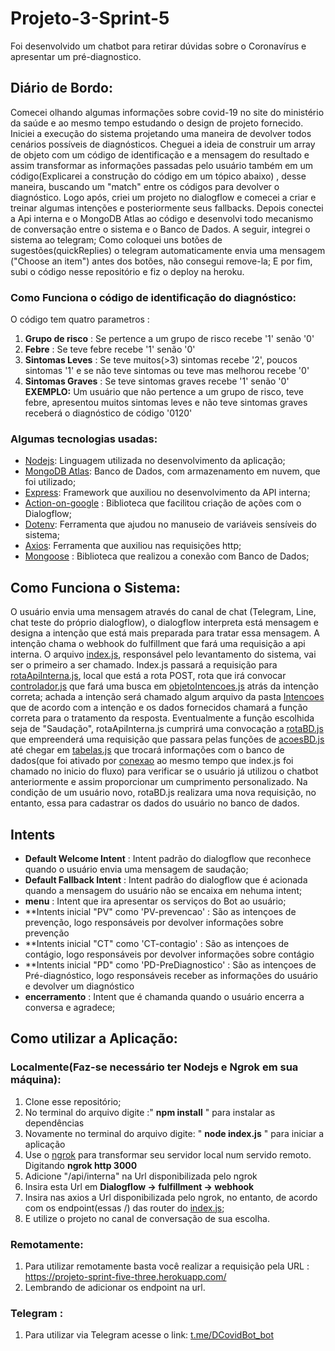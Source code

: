 # Projeto-3-Sprint-5
Foi desenvolvido um chatbot para retirar dúvidas sobre o Coronavírus e apresentar um pré-diagnostico.
## Diário de Bordo:
Comecei olhando algumas informações sobre covid-19 no site do ministério da saúde e ao mesmo tempo estudando o design de projeto fornecido. Iniciei a execução do sistema projetando uma maneira de devolver todos cenários possíveis de diagnósticos. Cheguei a ideia de construir um array de objeto com um código de identificação e a mensagem do resultado e assim transformar as informações passadas pelo usuário também em um código(Explicarei a construção do código em um tópico abaixo) , desse maneira, buscando um "match" entre os códigos para devolver o diagnóstico. Logo após, criei um projeto no dialogflow e comecei a criar e treinar algumas intenções e posteriormente seus fallbacks. Depois conectei a Api interna e o MongoDB Atlas ao código e desenvolvi todo mecanismo de conversação entre o sistema e o Banco de Dados. A seguir, integrei o sistema ao telegram; Como coloquei uns botões de sugestões(quickReplies) o telegram automaticamente envia uma mensagem ("Choose an item") antes dos botões, não consegui remove-la; E por fim, subi o código nesse repositório e fiz o deploy na heroku.
### Como Funciona o código de identificação do diagnóstico:
O código tem quatro parametros : 
1. **Grupo de risco** : Se pertence a um grupo de risco recebe '1' senão '0'
2. **Febre** : Se teve febre recebe '1' senão '0'
3. **Sintomas Leves** : Se teve muitos(>3) sintomas recebe '2', poucos sintomas '1' e se não teve sintomas ou teve mas melhorou recebe '0'
4. **Sintomas Graves** : Se teve sintomas graves recebe '1' senão '0'
</br> **EXEMPLO:** Um usuário que não pertence a um grupo de risco, teve febre, apresentou muitos sintomas leves e não teve sintomas graves receberá o diagnóstico de código '0120'
### Algumas tecnologias usadas:
* [Nodejs](https://nodejs.org/en/): Linguagem utilizada no desenvolvimento da aplicação;
* [MongoDB Atlas](https://www.mongodb.com/cloud/atlas/lp/try2?https://www.mongodb.com/cloud/atlas/lp/try2-aterms&utm_source=google&utm_campaign=gs_americas_brazil_search_core_brand_atlas_desktop&utm_term=mongo%20atlas&utm_medium=cpc_paid_search&utm_ad=e&utm_ad_campaign_id=12212624308&adgroup=115749705983&gclid=Cj0KCQiAkZKNBhDiARIsAPsk0WgPiIsL7i5x9sxjUjMUaUYE3LmL435nR_9HjC_aK-6_ei3TZjZaiFEaApPoEALw_wcB): Banco de Dados, com armazenamento em nuvem, que foi utilizado;
* [Express](https://www.npmjs.com/package/express): Framework que auxiliou no desenvolvimento da API interna;
* [Action-on-google](https://www.npmjs.com/package/actions-on-google) : Biblioteca que facilitou criação de ações com o Dialogflow;
* [Dotenv](https://www.npmjs.com/package/dotenv): Ferramenta que ajudou no manuseio de variáveis sensíveis do sistema;
* [Axios](https://www.npmjs.com/package/axios): Ferramenta que auxiliou nas requisições http;
* [Mongoose](https://www.npmjs.com/package/mongoose) : Biblioteca que realizou a conexão com Banco de Dados;
## Como Funciona o Sistema:
O usuário envia uma mensagem através do canal de chat (Telegram, Line, chat teste do próprio dialogflow), o dialogflow interpreta está mensagem e designa a intenção que está mais preparada para tratar essa mensagem. A intenção chama o webhook do fulfillment que fará uma requisição a api interna. O arquivo [index.js](hhttps://github.com/Compass-pb-dialogflow-2021-ufms/sprint-5-dialogflow/blob/denner-basilio-3/index.js), responsável pelo levantamento do sistema, vai ser o primeiro a ser chamado. Index.js passará a requisição para [rotaApiInterna.js](https://github.com/Compass-pb-dialogflow-2021-ufms/sprint-5-dialogflow/blob/denner-basilio-3/Rotas/rotaApiInterna.js), local que está a rota POST, rota que irá convocar [controlador.js](https://github.com/Compass-pb-dialogflow-2021-ufms/sprint-5-dialogflow/blob/denner-basilio-3/controlador.js) que fará uma busca em [objetoIntencoes.js](https://github.com/Compass-pb-dialogflow-2021-ufms/sprint-5-dialogflow/blob/denner-basilio-3/objetoIntencoes.js) atrás da intenção correta; achada a intenção será chamado algum arquivo da pasta [Intencoes](https://github.com/Compass-pb-dialogflow-2021-ufms/sprint-5-dialogflow/tree/denner-basilio-3/Intencoes) que de acordo com a intenção e os dados fornecidos chamará a função correta para o tratamento da resposta.  Eventualmente a função escolhida seja de "Saudação", rotaApiInterna.js cumprirá uma convocação a [rotaBD.js](https://github.com/Compass-pb-dialogflow-2021-ufms/sprint-5-dialogflow/blob/denner-basilio-3/Rotas/rotaBD.js) que empreenderá uma requisição que passara pelas funções de [acoesBD.js](https://github.com/Compass-pb-dialogflow-2021-ufms/sprint-5-dialogflow/blob/denner-basilio-3/BancoDeDados/acoesBD.js) até chegar em [tabelas.js](https://github.com/Compass-pb-dialogflow-2021-ufms/sprint-5-dialogflow/blob/denner-basilio-3/BancoDeDados/tabela.js) que trocará informações com o banco de dados(que foi ativado por [conexao](https://github.com/Compass-pb-dialogflow-2021-ufms/sprint-5-dialogflow/blob/denner-basilio-3/BancoDeDados/conexao.js) ao mesmo tempo que index.js foi chamado no inicio do fluxo) para verificar se o usuário já utilizou o chatbot anteriormente e assim proporcionar um cumprimento personalizado. Na condição de um usuário novo, rotaBD.js realizara uma nova requisição, no entanto, essa para cadastrar os dados do usuário no banco de dados.
## Intents
* **Default Welcome Intent** : Intent padrão do dialogflow que reconhece quando o usuário envia uma mensagem de saudação;
* **Default Fallback Intent** : Intent padrão do dialogflow que é acionada quando a mensagem do usuário não se encaixa em nehuma intent;
* **menu** : Intent que ira apresentar os serviços do Bot ao usuário;
* **Intents inicial "PV" como 'PV-prevencao' : São as intençoes de prevenção, logo responsáveis por devolver informações sobre prevenção
* **Intents inicial "CT" como 'CT-contagio' : São as intençoes de contágio, logo responsáveis por devolver informações sobre contágio
* **Intents inicial "PD" como 'PD-PreDiagnostico' : São as intençoes de Pré-diagnóstico, logo responsáveis receber as informações do usuário e devolver um diagnóstico
* **encerramento** : Intent que é chamanda quando o usuário encerra a conversa e agradece;

## Como utilizar a Aplicação:
### Localmente(Faz-se necessário ter Nodejs e Ngrok em sua máquina):
1. Clone esse repositório;
2. No terminal do arquivo digite :" **npm install** " para instalar as dependências
3. Novamente no terminal do arquivo digite: " **node index.js** " para iniciar a aplicação
4. Use o [ngrok](https://ngrok.com/) para transformar seu servidor local num servido remoto. Digitando **ngrok http 3000**
5. Adicione "/api/interna" na Url disponibilizada pelo ngrok
6. Insira esta Url em **Dialogflow -> fulfillment -> webhook**
7. Insira nas axios a Url disponibilizada pelo ngrok, no entanto, de acordo com os endpoint(essas /) das router do [index.js](hhttps://github.com/Compass-pb-dialogflow-2021-ufms/sprint-5-dialogflow/blob/denner-basilio-3/index.js);
8. E utilize o projeto no canal de conversação de sua escolha.
### Remotamente:
1. Para utilizar remotamente basta você realizar a requisição pela URL : https://projeto-sprint-five-three.herokuapp.com/
2. Lembrando de adicionar os endpoint na url.
### Telegram :
1. Para utilizar via Telegram acesse o link: [t.me/DCovidBot_bot](https://t.me/DCovidBot_bot)

